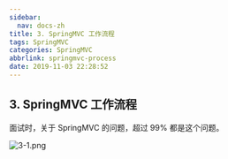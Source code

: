 ```yaml
---
sidebar:
  nav: docs-zh
title: 3. SpringMVC 工作流程
tags: SpringMVC
categories: SpringMVC
abbrlink: springmvc-process
date: 2019-11-03 22:28:52
---
```


## 3. SpringMVC 工作流程

面试时，关于 SpringMVC 的问题，超过 99% 都是这个问题。

![](http://springmvc.javaboy.org/assets/images/img/3-1.png "3-1.png")